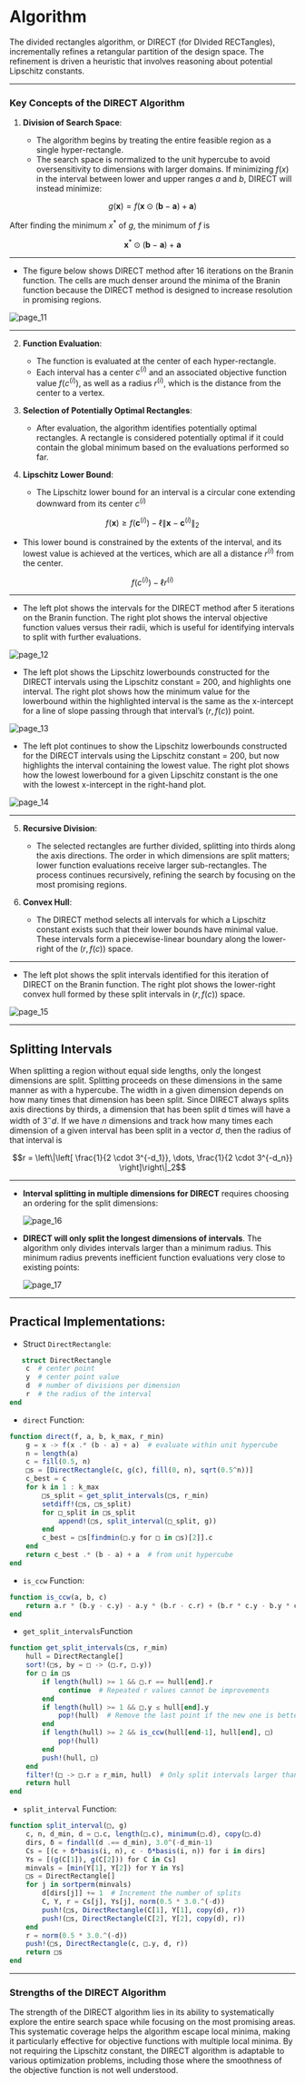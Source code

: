 # Algorithm 
 
The divided rectangles algorithm, or DIRECT (for DIvided RECTangles), incrementally refines a retangular partition of the design space. The refinement is driven a heuristic that involves reasoning about potential Lipschitz constants.

---
### Key Concepts of the DIRECT Algorithm

1. **Division of Search Space**:
   
   - The algorithm begins by treating the entire feasible region as a single hyper-rectangle.
   - The search space is normalized to the unit hypercube to avoid oversensitivity to dimensions with larger domains. If minimizing $f(x)$ in the interval between lower and upper ranges $a$ and $b$, DIRECT will instead minimize:
  
  ```math
   g(\mathbf{x}) = f(\mathbf{x} \odot (\mathbf{b} - \mathbf{a}) + \mathbf{a})
```

After finding the minimum $x^*$ of $g$, the minimum of $f$ is

```math
\mathbf{x}^* \odot (\mathbf{b} - \mathbf{a}) + \mathbf{a}
```
---

- The figure below shows DIRECT method after 16 iterations on the Branin function. The cells are much denser around the minima of the Branin function because the DIRECT method is designed to increase resolution in promising regions.

![page_11](https://github.com/user-attachments/assets/b833bedd-41aa-40c5-a27f-26188a171797)

---

2. **Function Evaluation**:
   - The function is evaluated at the center of each hyper-rectangle.
   - Each interval has a center $c^{(i)}$  and an associated objective function value $f(c^{(i)})$, as well as a radius $r^{(i)}$, which is the distance from the center to a vertex.

3. **Selection of Potentially Optimal Rectangles**:
   - After evaluation, the algorithm identifies potentially optimal rectangles. A rectangle is considered potentially optimal if it could contain the global minimum based on the evaluations performed so far.

4. **Lipschitz Lower Bound**:
   - The Lipschitz lower bound for an interval is a circular cone extending downward from its center $c^{(i)}$
   
```math
f(\mathbf{x}) \geq f(\mathbf{c}^{(i)}) - \ell \|\mathbf{x} - \mathbf{c}^{(i)}\|_2
```
   - This lower bound is constrained by the extents of the interval, and its lowest value is achieved at the vertices, which are all a distance $r^{(i)}$ from the center.
     
```math
f(c^{(i)}) - \ell r^{(i)}
```
---

- The left plot shows the intervals for the DIRECT method after 5 iterations on the Branin function. The right plot shows the interval objective function values versus their radii, which is useful for identifying intervals to split with further evaluations.

![page_12](https://github.com/user-attachments/assets/34da1f5e-c983-45cc-8b6c-531184d4b756)

- The left plot shows the Lipschitz lowerbounds constructed for the DIRECT intervals using the Lipschitz constant = 200, and highlights one interval. The right plot shows how the minimum value for the lowerbound within the highlighted interval is the same as the x-intercept for a line of slope passing through that interval’s $(r, f(c))$ point.

![page_13](https://github.com/user-attachments/assets/f023e6b0-ee8a-48fb-a8b6-c1b68d819377)

- The left plot continues to show the Lipschitz lowerbounds constructed for the DIRECT intervals using the Lipschitz constant = 200, but now highlights the interval containing the lowest value. The right plot shows how the lowest lowerbound for a given Lipschitz constant is the one with the lowest x-intercept in the right-hand plot.

![page_14](https://github.com/user-attachments/assets/7df39f70-2ef2-4eaa-a5de-54f93d21e653)

---

5. **Recursive Division**:
   - The selected rectangles are further divided, splitting into thirds along the axis directions. The order in which dimensions are split matters; lower function evaluations receive larger sub-rectangles. The process continues recursively, refining the search by focusing on the most promising regions.

6. **Convex Hull**:
   - The DIRECT method selects all intervals for which a Lipschitz constant exists such that their lower bounds have minimal value. These intervals form a piecewise-linear boundary along the lower-right of the $(r, f(c))$ space.

---

- The left plot shows the split intervals identified for this iteration of DIRECT on the Branin function. The right plot shows the lower-right convex hull formed by these split intervals in $(r, f(c))$ space.

![page_15](https://github.com/user-attachments/assets/5142788b-814e-4221-b50f-1746672278df)

---

## Splitting Intervals

When splitting a region without equal side lengths, only the longest dimensions are split. Splitting proceeds on these dimensions in the same manner as with a hypercube. The width in a given dimension depends on how many times that dimension has been split. Since DIRECT always splits axis directions by thirds, a dimension
that has been split d times will have a width of $3^−d$. If we have $n$ dimensions and track how many times each dimension of a given interval has been split in a vector $d$, then the radius of that interval is

```math
r = \left\|\left[ \frac{1}{2 \cdot 3^{-d_1}}, \dots, \frac{1}{2 \cdot 3^{-d_n}} \right]\right\|_2
```
---
- **Interval splitting in multiple dimensions for DIRECT** requires choosing an ordering for the split dimensions:

  ![page_16](https://github.com/user-attachments/assets/962993d9-372a-4733-9d1f-0260cdacdff1)

- **DIRECT will only split the longest dimensions of intervals**. The algorithm only divides intervals larger than a minimum radius. This minimum radius prevents inefficient function evaluations very close to existing points:

  ![page_17](https://github.com/user-attachments/assets/99caea66-02b5-4371-90e2-69305c035ddf)


---
## Practical Implementations: 

- Struct `DirectRectangle`:

```julia
   struct DirectRectangle
    c  # center point
    y  # center point value
    d  # number of divisions per dimension
    r  # the radius of the interval
end
```

- `direct` Function:

```julia
function direct(f, a, b, k_max, r_min)
    g = x -> f(x .* (b - a) + a)  # evaluate within unit hypercube
    n = length(a)
    c = fill(0.5, n)
    □s = [DirectRectangle(c, g(c), fill(0, n), sqrt(0.5^n))]
    c_best = c
    for k in 1 : k_max
        □s_split = get_split_intervals(□s, r_min)
        setdiff!(□s, □s_split)
        for □_split in □s_split
            append!(□s, split_interval(□_split, g))
        end
        c_best = □s[findmin(□.y for □ in □s)[2]].c
    end
    return c_best .* (b - a) + a  # from unit hypercube
end
```
- `is_ccw` Function:
   
```julia
function is_ccw(a, b, c)
    return a.r * (b.y - c.y) - a.y * (b.r - c.r) + (b.r * c.y - b.y * c.r) < 1e-6
end
```
- `get_split_intervals`Function

```julia
function get_split_intervals(□s, r_min)
    hull = DirectRectangle[]
    sort!(□s, by = □ -> (□.r, □.y))
    for □ in □s
        if length(hull) >= 1 && □.r == hull[end].r
            continue  # Repeated r values cannot be improvements
        end
        if length(hull) >= 1 && □.y ≤ hull[end].y
            pop!(hull)  # Remove the last point if the new one is better
        end
        if length(hull) >= 2 && is_ccw(hull[end-1], hull[end], □)
            pop!(hull)
        end
        push!(hull, □)
    end
    filter!(□ -> □.r ≥ r_min, hull)  # Only split intervals larger than the minimum radius
    return hull
end
```
-  `split_interval` Function:

```julia
function split_interval(□, g)
    c, n, d_min, d = □.c, length(□.c), minimum(□.d), copy(□.d)
    dirs, δ = findall(d .== d_min), 3.0^(-d_min-1)
    Cs = [(c + δ*basis(i, n), c - δ*basis(i, n)) for i in dirs]
    Ys = [(g(C[1]), g(C[2])) for C in Cs]
    minvals = [min(Y[1], Y[2]) for Y in Ys]
    □s = DirectRectangle[]
    for j in sortperm(minvals)
        d[dirs[j]] += 1  # Increment the number of splits
        C, Y, r = Cs[j], Ys[j], norm(0.5 * 3.0.^(-d))
        push!(□s, DirectRectangle(C[1], Y[1], copy(d), r))
        push!(□s, DirectRectangle(C[2], Y[2], copy(d), r))
    end
    r = norm(0.5 * 3.0.^(-d))
    push!(□s, DirectRectangle(c, □.y, d, r))
    return □s
end
```
---

### Strengths of the DIRECT Algorithm
The strength of the DIRECT algorithm lies in its ability to systematically explore the entire search space while focusing on the most promising areas. This systematic coverage helps the algorithm escape local minima, making it particularly effective for objective functions with multiple local minima.
By not requiring the Lipschitz constant, the DIRECT algorithm is adaptable to various optimization problems, including those where the smoothness of the objective function is not well understood.

